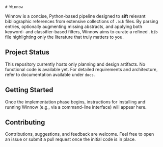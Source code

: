     # Winnow

Winnow is a concise, Python-based pipeline designed to **sift** relevant bibliographic references from extensive collections of `.bib` files. By parsing entries, optionally augmenting missing abstracts, and applying both keyword- and classifier-based filters, Winnow aims to curate a refined `.bib` file highlighting only the literature that truly matters to you.

## Project Status

This repository currently hosts only planning and design artifacts. No functional code is available yet. For detailed requirements and architecture, refer to documentation available under `docs`.

## Getting Started

Once the implementation phase begins, instructions for installing and running Winnow (e.g., via a command-line interface) will appear here.

## Contributing

Contributions, suggestions, and feedback are welcome. Feel free to open an issue or submit a pull request once the initial code is in place.
